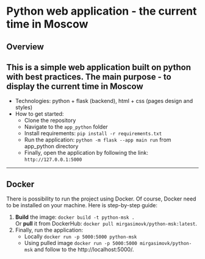 # Python web application - the current time in Moscow
## Overview
This is a simple web application built on python with best practices.
The main purpose - to display the current time in Moscow
---
- Technologies: python + flask (backend), html + css (pages design and styles)
- How to get started:
    - Clone the repository
    - Navigate to the `app_python` folder
    - Install requirements: ```pip install -r requirements.txt```
    - Run the application: ```python -m flask --app main run``` from app_python directory
    - Finally, open the application by following the link: `http://127.0.0.1:5000`
---
## Docker
There is possibility to run the project using Docker.
Of course, Docker need to be installed on your machine. Here is step-by-step guide:
1. **Build** the image:
   ```docker build -t python-msk .``` <br> Or **pull** it from DockerHub: ```docker pull mirgasimovk/python-msk:latest```. 
3. Finally, run the application:
   - Locally ```docker run -p 5000:5000 python-msk```
   - Using pulled image ```docker run -p 5000:5000 mirgasimovk/python-msk``` and follow to the http://localhost:5000/.
